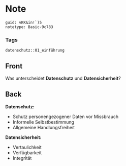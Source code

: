 # Note
```
guid: vKK&in!`)5
notetype: Basic-9c783
```

### Tags
```
datenschutz::01_einführung
```

## Front
Was unterscheidet <b>Datenschutz</b> und <b>Datensicherheit</b>?

## Back
<b>Datenschutz:</b>
<ul>
  <li>Schutz personengezogener Daten vor Missbrauch
  <li>Informelle Selbstbestimmung
  <li>Allgemeine Handlungsfreiheit
</ul><b>Datensicherheit:</b>
<ul>
  <li>Vertaulichkeit
  <li>Verfügbarkeit
  <li>Integrität
</ul>

